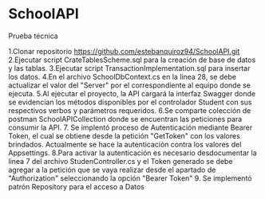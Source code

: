 # SchoolAPI

Prueba técnica

1.Clonar repositorio https://github.com/estebanquiroz94/SchoolAPI.git
2.Ejecutar script CrateTablesScheme.sql para la creación de  base de datos y las tablas. 
3.Ejecutar script TransactionImplementation.sql para insertar los datos.
4.En el archivo SchoolDbContext.cs en la linea 28, se debe actualizar el valor del "Server" por el correspondiente al equipo donde se ejecuta. 
5.Al ejecutar el proyecto, la API cargará la interfaz Swagger donde se evidencian los métodos disponibles por el controlador Student con sus respectivos verbos y parámetros requeridos. 
6.Se comparte colección de postman SchoolAPICollection donde se encuentran las peticiones para consumir la API. 
7. Se implentó proceso de Autenticación mediante Bearer Token, el cual se obtiene desde la petición "GetToken" con los valores brindados. Actualmente se hace la autenticación contra los valores del Appsettings.
8.Para activar la autenticación es necesario desdocumentar la linea 7 del archivo StudenController.cs y el Token generado se debe agregar a la petición que se vaya realizar desde el apartado de "Authorization" seleccionando la opción "Bearer Token" 
9. Se implementó patrón Repository para el acceso a Datos